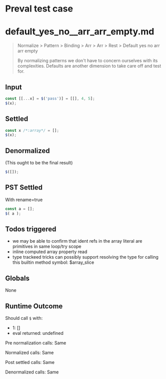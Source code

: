 # Preval test case

# default_yes_no__arr_arr_empty.md

> Normalize > Pattern > Binding > Arr > Arr > Rest > Default yes no  arr arr empty
>
> By normalizing patterns we don't have to concern ourselves with its complexities. Defaults are another dimension to take care off and test for.

## Input

`````js filename=intro
const [[...x] = $('pass')] = [[], 4, 5];
$(x);
`````


## Settled


`````js filename=intro
const x /*:array*/ = [];
$(x);
`````


## Denormalized
(This ought to be the final result)

`````js filename=intro
$([]);
`````


## PST Settled
With rename=true

`````js filename=intro
const a = [];
$( a );
`````


## Todos triggered


- we may be able to confirm that ident refs in the array literal are primitives in same loop/try scope
- inline computed array property read
- type trackeed tricks can possibly support resolving the type for calling this builtin method symbol: $array_slice


## Globals


None


## Runtime Outcome


Should call `$` with:
 - 1: []
 - eval returned: undefined

Pre normalization calls: Same

Normalized calls: Same

Post settled calls: Same

Denormalized calls: Same
